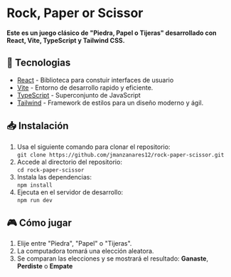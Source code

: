 # Rock, Paper or Scissor

**Este es un juego clásico de "Piedra, Papel o Tijeras" desarrollado con React, Vite, TypeScript y Tailwind CSS.**

## 🚀 Tecnologias
* [React](https://es.react.dev/) - Biblioteca para constuir interfaces de usuario
* [Vite](https://vite.dev/) - Entorno de desarrollo rapido y eficiente.
* [TypeScript](https://www.typescriptlang.org/) - Superconjunto de JavaScript
* [Tailwind](https://tailwindcss.com/) - Framework de estilos para un diseño moderno y ágil.

## 📥 Instalación 
1. Usa el siguiente comando para clonar el repositorio:\
   `git clone https://github.com/jmanzanares12/rock-paper-scissor.git`
2. Accede al directorio del repositorio:\
   `cd rock-paper-scissor`
3. Instala las dependencias:\
   `npm install`
4. Ejecuta en el servidor de desarrollo:\
   `npm run dev`

## 🎮 Cómo jugar
1. Elije entre "Piedra", "Papel" o "Tijeras".
2. La computadora tomará una elección aleatora.
3. Se comparan las elecciones y se mostrará el resultado: **Ganaste**, **Perdiste** o **Empate**
